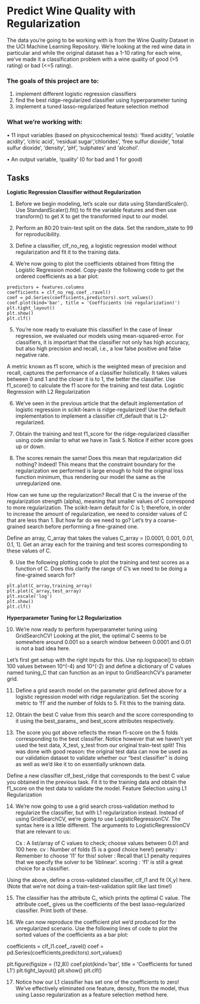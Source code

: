 # Predict Wine Quality with Regularization

The data you’re going to be working with is from the Wine Quality Dataset in the UCI Machine Learning Repository. We’re looking at the red wine data in particular and while the original dataset has a 1-10 rating for each wine, we’ve made it a classification problem with a wine quality of good (>5 rating) or bad (<=5 rating). 

### The goals of this project are to:

1. implement different logistic regression classifiers
2. find the best ridge-regularized classifier using hyperparameter tuning
3. implement a tuned lasso-regularized feature selection method

### What we’re working with:

• 11 input variables (based on physicochemical tests): ‘fixed acidity’, ‘volatile acidity’, ‘citric acid’, ‘residual sugar’,’chlorides’, ‘free sulfur dioxide’, ‘total sulfur dioxide’, ‘density’, ‘pH’, ‘sulphates’ and ‘alcohol’.

• An output variable, ‘quality’ (0 for bad and 1 for good)

## Tasks

**Logistic Regression Classifier without Regularization**
1. Before we begin modeling, let’s scale our data using StandardScaler(). Use StandardScaler().fit() to fit the variable features and then use transform() to get X to get the transformed input to our model.

2. Perform an 80:20 train-test split on the data. Set the random_state to 99 for reproducibility.

3. Define a classifier, clf_no_reg, a logistic regression model without regularization and fit it to the training data.

4. We’re now going to plot the coefficients obtained from fitting the Logistic Regression model. Copy-paste the following code to get the ordered coefficients as a bar plot:

```
predictors = features.columns
coefficients = clf_no_reg.coef_.ravel()
coef = pd.Series(coefficients,predictors).sort_values()
coef.plot(kind='bar', title = 'Coefficients (no regularization)')
plt.tight_layout()
plt.show()
plt.clf()
```

5. You’re now ready to evaluate this classifier! In the case of linear regression, we evaluated our models using mean-squared-error. For classifiers, it is important that the classifier not only has high accuracy, but also high precision and recall, i.e., a low false positive and false negative rate.

A metric known as f1 score, which is the weighted mean of precision and recall, captures the performance of a classifier holistically. It takes values between 0 and 1 and the closer it is to 1, the better the classifier. Use f1_score() to calculate the f1 score for the training and test data.
Logistic Regression with L2 Regularization

6. We’ve seen in the previous article that the default implementation of logistic regression in scikit-learn is ridge-regularized! Use the default implementation to implement a classifier clf_default that is L2-regularized.

7. Obtain the training and test f1_score for the ridge-regularized classifier using code similar to what we have in Task 5. Notice if either score goes up or down.

8. The scores remain the same! Does this mean that regularization did nothing? Indeed! This means that the constraint boundary for the regularization we performed is large enough to hold the original loss function minimum, thus rendering our model the same as the unregularized one.

How can we tune up the regularization? Recall that C is the inverse of the regularization strength (alpha), meaning that smaller values of C correspond to more regularization. The scikit-learn default for C is 1; therefore, in order to increase the amount of regularization, we need to consider values of C that are less than 1. But how far do we need to go? Let’s try a coarse-grained search before performing a fine-grained one.

Define an array, C_array that takes the values C_array = [0.0001, 0.001, 0.01, 0.1, 1]. Get an array each for the training and test scores corresponding to these values of C.

9. Use the following plotting code to plot the training and test scores as a function of C. Does this clarify the range of C’s we need to be doing a fine-grained search for?
```
plt.plot(C_array,training_array)
plt.plot(C_array,test_array)
plt.xscale('log')
plt.show()
plt.clf()
```

**Hyperparameter Tuning for L2 Regularization**

10. We’re now ready to perform hyperparameter tuning using GridSearchCV! Looking at the plot, the optimal C seems to be somewhere around 0.001 so a search window between 0.0001 and 0.01 is not a bad idea here.

Let’s first get setup with the right inputs for this. Use np.logspace() to obtain 100 values between 10^(-4) and 10^(-2) and define a dictionary of C values named tuning_C that can function as an input to GridSearchCV‘s parameter grid.

11. Define a grid search model on the parameter grid defined above for a logistic regression model with ridge regularization. Set the scoring metric to ‘f1’ and the number of folds to 5. Fit this to the training data.

12. Obtain the best C value from this search and the score corresponding to it using the best_params_ and best_score attributes respectively.

13. The score you got above reflects the mean f1-score on the 5 folds corresponding to the best classifier. Notice however that we haven’t yet used the test data, X_test, y_test from our original train-test split! This was done with good reason: the original test data can now be used as our validation dataset to validate whether our “best classifier” is doing as well as we’d like it to on essentially unknown data.

Define a new classifier clf_best_ridge that corresponds to the best C value you obtained in the previous task. Fit it to the training data and obtain the f1_score on the test data to validate the model.
Feature Selection using L1 Regularization

14. We’re now going to use a grid search cross-validation method to regularize the classifier, but with L1 regularization instead. Instead of using GridSearchCV, we’re going to use LogisticRegressionCV. The syntax here is a little different. The arguments to LogisticRegressionCV that are relevant to us:

    Cs : A list/array of C values to check; choose values between 0.01 and 100 here.
    cv : Number of folds (5 is a good choice here!)
    penalty : Remember to choose 'l1' for this!
    solver : Recall that L1 penalty requires that we specify the solver to be ‘liblinear’.
    scoring : 'f1' is still a great choice for a classifier.

Using the above, define a cross-validated classifier, clf_l1 and fit (X,y) here. (Note that we’re not doing a train-test-validation split like last time!)

15. The classifier has the attribute C_ which prints the optimal C value. The attribute coef_ gives us the coefficients of the best lasso-regularized classifier. Print both of these.

16. We can now reproduce the coefficient plot we’d produced for the unregularized scenario. Use the following lines of code to plot the sorted values of the coefficients as a bar plot:

coefficients = clf_l1.coef_.ravel()
coef = pd.Series(coefficients,predictors).sort_values()
 
plt.figure(figsize = (12,8))
coef.plot(kind='bar', title = 'Coefficients for tuned L1')
plt.tight_layout()
plt.show()
plt.clf()

17. Notice how our L1 classifier has set one of the coefficients to zero! We’ve effectively eliminated one feature, density, from the model, thus using Lasso regularization as a feature selection method here.
